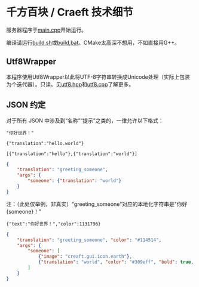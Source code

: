 # 千方百块 / Craeft 技术细节

服务器程序于[main.cpp](Server/main.cpp)开始运行。

编译请运行[build.sh](build.sh)或[build,bat](build.bat)。CMake太高深不想用，不如直接用G++。

## Utf8Wrapper

本程序使用Utf8Wrapper以此将UTF-8字符串转换成Unicode处理（实际上包装为个迭代器）。只读。见[utf8.hpp](Server/utf8.hpp)和[utf8.cpp](Server/utf8.cpp)了解更多。

## JSON 约定

对于所有 JSON 中涉及到“名称”“提示”之类的，一律允许以下格式：

`"你好世界！"`

`{"translation":"hello.world"}`

`[{"translation":"hello"},{"translation":"world"}]`

```json
{
    "translation": "greeting_someone",
    "args": {
        "someone": {"translation": "world"}
    }
}
```
注：（此处仅举例，非真实）"greeting_someone"对应的本地化字符串是"你好{someone}！"

`{"text":"你好世界！","color":1131796}`

```json
{
    "translation": "greeting_someone", "color": "#114514",
    "args": {
        "someone": [
            {"image": "creaft.gui.icon.earth"},
            {"translation": "world", "color": "#309eff", "bold": true, "underline": true, "italic": true, "strike": false}
        ]
    }
}
```